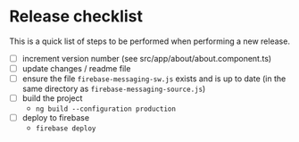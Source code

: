 # Release checklist

This is a quick list of steps to be performed when performing a new release.

- [ ] increment version number (see src/app/about/about.component.ts)
- [ ] update changes / readme file
- [ ] ensure the file `firebase-messaging-sw.js` exists and is up to date (in the same directory as `firebase-messaging-source.js`)
- [ ] build the project
  - `ng build --configuration production`
- [ ] deploy to firebase
  - `firebase deploy`
